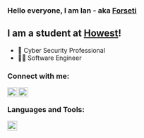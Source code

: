 ### Hello everyone, I am Ian - aka [Forseti](https://www.forseti-it.be/)

## I am a student at [Howest](https://www.howest.be/en/programmes/bachelor/applied-computer-science)!
- 🔐 Cyber Security Professional
- 👨‍💻 Software Engineer

### Connect with me:
[<img align="left" width="22px" src="https://cdn.jsdelivr.net/npm/simple-icons@v3/icons/linkedin.svg" />][linkedin]
[<img align="left" width="22px" src="https://cdn.jsdelivr.net/npm/simple-icons@v3/icons/twitter.svg" />][twitter]

<br/>

### Languages and Tools:
[<img align="left" width="22px" src="https://cdn.jsdelivr.net/npm/simple-icons@v3/icons/visualstudiocode.svg" />][visualstudiocode]

<br/>
<br/>

[website]: https://www.forseti-it.be/
[linkedin]: https://www.linkedin.com/in/ian-schatteman-000/
[twitter]: https://twitter.com/IanSchatteman
[visualstudiocode]: https://code.visualstudio.com/
